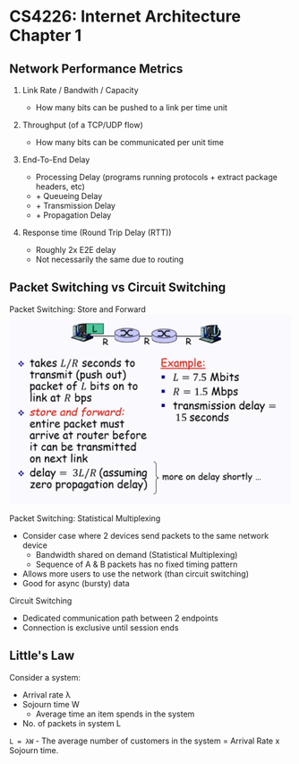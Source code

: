# CS4226: Internet Architecture Chapter 1

## Network Performance Metrics

1. Link Rate / Bandwith / Capacity
    - How many bits can be pushed to a link per time unit
2. Throughput (of a TCP/UDP flow)
    - How many bits can be communicated per unit time
3. End-To-End Delay
    - Processing Delay (programs running protocols + extract package headers, etc)
    - \+ Queueing Delay
    - \+ Transmission Delay
    - \+ Propagation Delay

4. Response time (Round Trip Delay (RTT))
    - Roughly 2x E2E delay
    - Not necessarily the same due to routing


## Packet Switching vs Circuit Switching

Packet Switching: Store and Forward
![alt text](image.png)

Packet Switching: Statistical Multiplexing
- Consider case where 2 devices send packets to the same network device
    - Bandwidth shared on demand (Statistical Multiplexing)
    - Sequence of A & B packets has no fixed timing pattern
- Allows more users to use the network (than circuit switching)
- Good for async (bursty) data

Circuit Switching
- Dedicated communication path between 2 endpoints
- Connection is exclusive until session ends

## Little's Law

Consider a system:
- Arrival rate λ
- Sojourn time W
    - Average time an item spends in the system
- No. of packets in system L

`L = λW` - The average number of customers in the system = Arrival Rate x Sojourn time.